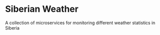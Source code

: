 # Siberian Weather

A collection of microservices for monitoring different weather statistics in Siberia